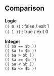Comparison
---

**Logic**  
`(( 0 ))` : false / exit 1  
`(( 1 ))` : true / exit 0  

**Integer**  
`(( $a == $b ))`  
`(( $a != $b ))`  
`(( $a > $b ))`  
`(( $a >= $b ))`  
`(( $a < $b ))`  
`(( $a <= $b ))`  
